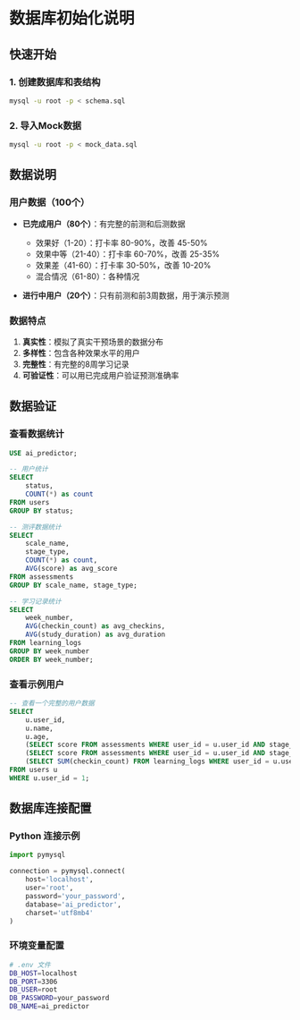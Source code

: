 # 数据库初始化说明

## 快速开始

### 1. 创建数据库和表结构

```bash
mysql -u root -p < schema.sql
```

### 2. 导入Mock数据

```bash
mysql -u root -p < mock_data.sql
```

## 数据说明

### 用户数据（100个）

- **已完成用户（80个）**：有完整的前测和后测数据
  - 效果好（1-20）：打卡率 80-90%，改善 45-50%
  - 效果中等（21-40）：打卡率 60-70%，改善 25-35%
  - 效果差（41-60）：打卡率 30-50%，改善 10-20%
  - 混合情况（61-80）：各种情况

- **进行中用户（20个）**：只有前测和前3周数据，用于演示预测

### 数据特点

1. **真实性**：模拟了真实干预场景的数据分布
2. **多样性**：包含各种效果水平的用户
3. **完整性**：有完整的8周学习记录
4. **可验证性**：可以用已完成用户验证预测准确率

## 数据验证

### 查看数据统计

```sql
USE ai_predictor;

-- 用户统计
SELECT 
    status,
    COUNT(*) as count
FROM users
GROUP BY status;

-- 测评数据统计
SELECT 
    scale_name,
    stage_type,
    COUNT(*) as count,
    AVG(score) as avg_score
FROM assessments
GROUP BY scale_name, stage_type;

-- 学习记录统计
SELECT 
    week_number,
    AVG(checkin_count) as avg_checkins,
    AVG(study_duration) as avg_duration
FROM learning_logs
GROUP BY week_number
ORDER BY week_number;
```

### 查看示例用户

```sql
-- 查看一个完整的用户数据
SELECT 
    u.user_id,
    u.name,
    u.age,
    (SELECT score FROM assessments WHERE user_id = u.user_id AND stage_type = 1) as pre_score,
    (SELECT score FROM assessments WHERE user_id = u.user_id AND stage_type = 4) as post_score,
    (SELECT SUM(checkin_count) FROM learning_logs WHERE user_id = u.user_id) as total_checkins
FROM users u
WHERE u.user_id = 1;
```

## 数据库连接配置

### Python 连接示例

```python
import pymysql

connection = pymysql.connect(
    host='localhost',
    user='root',
    password='your_password',
    database='ai_predictor',
    charset='utf8mb4'
)
```

### 环境变量配置

```bash
# .env 文件
DB_HOST=localhost
DB_PORT=3306
DB_USER=root
DB_PASSWORD=your_password
DB_NAME=ai_predictor
```

